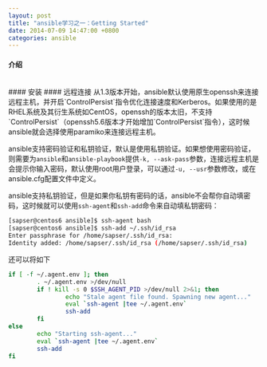 ```yaml
---
layout: post
title: "ansible学习之一：Getting Started"
date: 2014-07-09 14:47:00 +0800
categories: ansible
---
```


#### 介绍

<br />
#### 安装
#### 远程连接
从1.3版本开始，ansible默认使用原生openssh来连接远程主机，并开启`ControlPersist`指令优化连接速度和Kerberos。如果使用的是RHEL系统及其衍生系统如CentOS，openssh的版本太旧，不支持`ControlPersist`（openssh5.6版本才开始增加`ControlPersist`指令），这时候ansible就会选择使用paramiko来连接远程主机。

ansible支持密码验证和私钥验证，默认是使用私钥验证。如果想使用密码验证，则需要为`ansible`和`ansible-playbook`提供`-k, --ask-pass`参数，连接远程主机是会提示你输入密码，默认使用root用户登录，可以通过`-u, --usr`参数修改，或在ansible.cfg配置文件中定义。

ansible支持私钥验证，但是如果你私钥有密码的话，ansible不会帮你自动填密码，这时候就可以使用`ssh-agent`和`ssh-add`命令来自动填私钥密码：

```bash
[sapser@centos6 ansible]$ ssh-agent bash
[sapser@centos6 ansible]$ ssh-add ~/.ssh/id_rsa
Enter passphrase for /home/sapser/.ssh/id_rsa:
Identity added: /home/sapser/.ssh/id_rsa (/home/sapser/.ssh/id_rsa)
```

还可以将如下

```bash
if [ -f ~/.agent.env ]; then
        . ~/.agent.env >/dev/null
        if ! kill -s 0 $SSH_AGENT_PID >/dev/null 2>&1; then
                echo "Stale agent file found. Spawning new agent..."
                eval `ssh-agent |tee ~/.agent.env`
                ssh-add
        fi
else
        echo "Starting ssh-agent..."
        eval `ssh-agent |tee ~/.agent.env`
        ssh-add
fi
```
